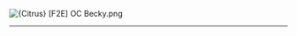 ![{Citrus} [F2E] OC Becky.png](https://raw.githubusercontent.com/Klokinator/FE-Repo/main/Portrait%20Repository/Spriting%20Community%20OC's%20(Grouped%20by%20Artist)/Citrus/%7BCitrus%7D%20%5BF2E%5D%20OC%20Becky.png "{Citrus} [F2E] OC Becky.png")



----

